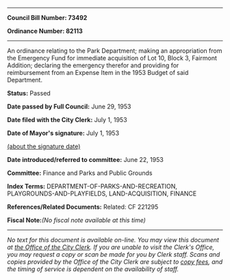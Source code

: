 

********

**Council Bill Number: 73492**
   
**Ordinance Number: 82113**
********

 An ordinance relating to the Park Department; making an appropriation from the Emergency Fund for immediate acquisition of Lot 10, Block 3, Fairmont Addition; declaring the emergency therefor and providing for reimbursement from an Expense Item in the 1953 Budget of said Department.

**Status:** Passed
   
**Date passed by Full Council:** June 29, 1953
   
**Date filed with the City Clerk:** July 1, 1953
   
**Date of Mayor's signature:** July 1, 1953
   
[(about the signature date)](/~public/approvaldate.htm)
   
   
   
**Date introduced/referred to committee:** June 22, 1953
   
**Committee:** Finance and Parks and Public Grounds
   
   
**Index Terms:** DEPARTMENT-OF-PARKS-AND-RECREATION, PLAYGROUNDS-AND-PLAYFIELDS, LAND-ACQUISITION, FINANCE

**References/Related Documents:** Related: CF 221295

**Fiscal Note:**_(No fiscal note available at this time)_
********

_No text for this document is available on-line. You may view this document at [the Office of the City Clerk](http://www.seattle.gov/leg/clerk/contactUs.htm). If you are unable to visit the Clerk's Office, you may request a copy or scan be made for you by Clerk staff. Scans and copies provided by the Office of the City Clerk are subject to [copy fees](http://clerk.seattle.gov/~public/clerkfees.htm), and the timing of service is dependent on the availability of staff._

